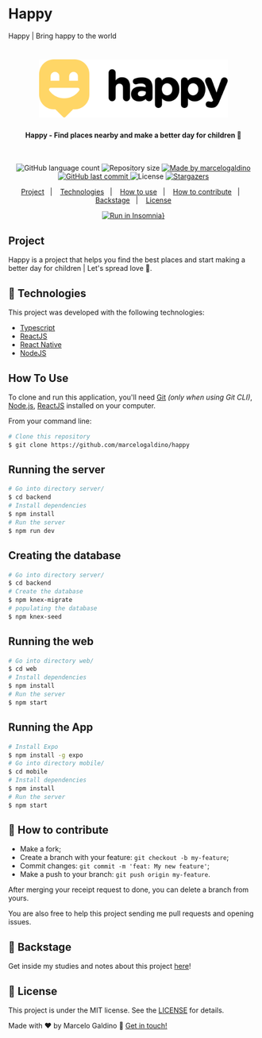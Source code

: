 # Happy
Happy | Bring happy to the world

<h1 align="center">
    <img alt="" title="#Happy" src="./web/src/images/logo-readme.svg" width="380px" />
</h1>

<h4 align="center"> 
	Happy - Find places nearby and make a better day for children 💜
</h4>
<br/>
<p align="center">
  <img alt="GitHub language count" src="https://img.shields.io/github/languages/count/marcelogaldino/happy?color=%2304D361">

  <img alt="Repository size" src="https://img.shields.io/github/repo-size/marcelogaldino/happy">
	
  <a href="https://www.linkedin.com/in/marcelogaldino/">
    <img alt="Made by marcelogaldino" src="https://img.shields.io/badge/made%20by-marcelogaldino-%2304D361">
  </a>

  <a href="https://github.com/marcelogaldino/happy/commits/master">
    <img alt="GitHub last commit" src="https://img.shields.io/github/last-commit/marcelogaldino/happy">
  </a>

  <img alt="License" src="https://img.shields.io/badge/license-MIT-brightgreen">
   <a href="https://github.com/marcelogaldino/happy/stargazers">
    <img alt="Stargazers" src="https://img.shields.io/github/stars/marcelogaldino/happy?style=social">
  </a>
</p>

<p align="center">
  <a href="#project">Project</a>&nbsp;&nbsp;&nbsp;|&nbsp;&nbsp;&nbsp;
  <a href="#rocket-Technologies">Technologies</a>&nbsp;&nbsp;&nbsp;|&nbsp;&nbsp;&nbsp;
  <a href="#how-to-use">How to use</a>&nbsp;&nbsp;&nbsp;|&nbsp;&nbsp;&nbsp;
  <a href="#-how-to-contribute">How to contribute</a>&nbsp;&nbsp;&nbsp;|&nbsp;&nbsp;&nbsp;
  <a href="#-backstage">Backstage</a>&nbsp;&nbsp;&nbsp;|&nbsp;&nbsp;&nbsp;
  <a href="#memo-license">License</a>
</p>

<div align="center">

[![Run in Insomnia}](https://insomnia.rest/images/run.svg)](https://insomnia.rest/run/?label=Happy%20API&uri=C%3A%5CDisk%5Chappy%5Cbackend%5CInsomniaWorkspaceHappy.json)
</div>
	
## Project

Happy is a project that helps you find the best places and start making a better day for children | Let's spread love 💜.

## :rocket: Technologies

This project was developed with the following technologies:

- [Typescript][typescript]
- [ReactJS][react]
- [React Native][react-native]
- [NodeJS][Node]

## How To Use

To clone and run this application, you'll need [Git](https://git-scm.com) *(only when using Git CLI)*, [Node.js](https://nodejs.org/), [ReactJS](https://reactjs.org/) installed on your computer.

From your command line:

```bash
# Clone this repository
$ git clone https://github.com/marcelogaldino/happy
```
## Running the server

```bash
# Go into directory server/
$ cd backend
# Install dependencies
$ npm install
# Run the server
$ npm run dev
```
## Creating the database
```bash
# Go into directory server/
$ cd backend
# Create the database
$ npm knex-migrate
# populating the database
$ npm knex-seed
```

## Running the web

```bash
# Go into directory web/
$ cd web
# Install dependencies
$ npm install
# Run the server
$ npm start
```

## Running the App

```bash
# Install Expo
$ npm install -g expo
# Go into directory mobile/
$ cd mobile
# Install dependencies
$ npm install
# Run the server
$ npm start
```

## 🤔 How to contribute

- Make a fork;
- Create a branch with your feature: `git checkout -b my-feature`;
- Commit changes: `git commit -m 'feat: My new feature'`;
- Make a push to your branch: `git push origin my-feature`.

After merging your receipt request to done, you can delete a branch from yours.

You are also free to help this project sending me pull requests and opening issues.

## 📖 Backstage

Get inside my studies and notes about this project [here](https://www.notion.so/NLW-9b50a64ebfa940738a2ecea7db508e24)!

## :memo: License

This project is under the MIT license. See the [LICENSE](https://github.com/marcelogaldino/happy/blob/main/LICENSE) for details.


Made with ♥ by Marcelo Galdino :wave: [Get in touch!](https://www.linkedin.com/in/marcelogaldino/)

[typescript]: https://www.typescriptlang.org/
[react]: https://reactjs.org/
[react-native]: https://reactnative.dev/
[Node]: https://nodejs.org/
